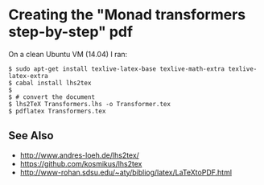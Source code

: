 # Creating the "Monad transformers step-by-step" pdf

On a clean Ubuntu VM (14.04) I ran:

    $ sudo apt-get install texlive-latex-base texlive-math-extra texlive-latex-extra
    $ cabal install lhs2tex
    $
    $ # convert the document
    $ lhs2TeX Transformers.lhs -o Transformer.tex
    $ pdflatex Transformers.tex
  
  
## See Also

* http://www.andres-loeh.de/lhs2tex/
* https://github.com/kosmikus/lhs2tex
* http://www-rohan.sdsu.edu/~aty/bibliog/latex/LaTeXtoPDF.html
